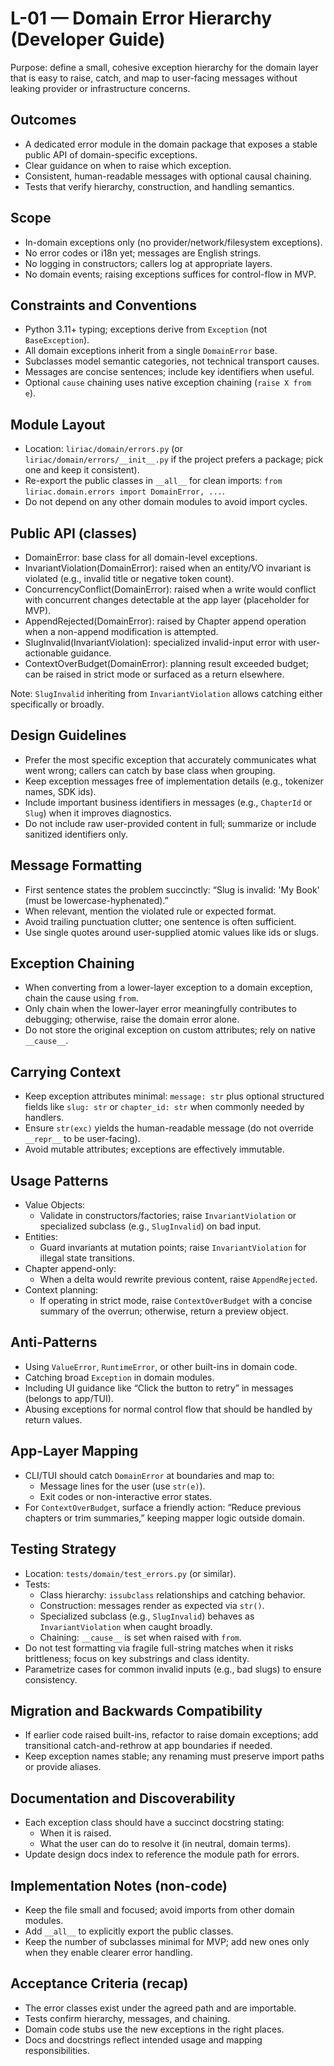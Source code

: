 # L-01 — Domain Error Hierarchy (Developer Guide)

Purpose: define a small, cohesive exception hierarchy for the domain layer that is easy to raise, catch, and map to user-facing messages without leaking provider or infrastructure concerns.

## Outcomes

- A dedicated error module in the domain package that exposes a stable public API of domain-specific exceptions.
- Clear guidance on when to raise which exception.
- Consistent, human-readable messages with optional causal chaining.
- Tests that verify hierarchy, construction, and handling semantics.

## Scope

- In-domain exceptions only (no provider/network/filesystem exceptions).
- No error codes or i18n yet; messages are English strings.
- No logging in constructors; callers log at appropriate layers.
- No domain events; raising exceptions suffices for control-flow in MVP.

## Constraints and Conventions

- Python 3.11+ typing; exceptions derive from `Exception` (not `BaseException`).
- All domain exceptions inherit from a single `DomainError` base.
- Subclasses model semantic categories, not technical transport causes.
- Messages are concise sentences; include key identifiers when useful.
- Optional `cause` chaining uses native exception chaining (`raise X from e`).

## Module Layout

- Location: `liriac/domain/errors.py` (or `liriac/domain/errors/__init__.py` if the project prefers a package; pick one and keep it consistent).
- Re-export the public classes in `__all__` for clean imports: `from liriac.domain.errors import DomainError, ...`.
- Do not depend on any other domain modules to avoid import cycles.

## Public API (classes)

- DomainError: base class for all domain-level exceptions.
- InvariantViolation(DomainError): raised when an entity/VO invariant is violated (e.g., invalid title or negative token count).
- ConcurrencyConflict(DomainError): raised when a write would conflict with concurrent changes detectable at the app layer (placeholder for MVP).
- AppendRejected(DomainError): raised by Chapter append operation when a non-append modification is attempted.
- SlugInvalid(InvariantViolation): specialized invalid-input error with user-actionable guidance.
- ContextOverBudget(DomainError): planning result exceeded budget; can be raised in strict mode or surfaced as a return elsewhere.

Note: `SlugInvalid` inheriting from `InvariantViolation` allows catching either specifically or broadly.

## Design Guidelines

- Prefer the most specific exception that accurately communicates what went wrong; callers can catch by base class when grouping.
- Keep exception messages free of implementation details (e.g., tokenizer names, SDK ids).
- Include important business identifiers in messages (e.g., `ChapterId` or `Slug`) when it improves diagnostics.
- Do not include raw user-provided content in full; summarize or include sanitized identifiers only.

## Message Formatting

- First sentence states the problem succinctly: “Slug is invalid: 'My Book' (must be lowercase-hyphenated).”
- When relevant, mention the violated rule or expected format.
- Avoid trailing punctuation clutter; one sentence is often sufficient.
- Use single quotes around user-supplied atomic values like ids or slugs.

## Exception Chaining

- When converting from a lower-layer exception to a domain exception, chain the cause using `from`.
- Only chain when the lower-layer error meaningfully contributes to debugging; otherwise, raise the domain error alone.
- Do not store the original exception on custom attributes; rely on native `__cause__`.

## Carrying Context

- Keep exception attributes minimal: `message: str` plus optional structured fields like `slug: str` or `chapter_id: str` when commonly needed by handlers.
- Ensure `str(exc)` yields the human-readable message (do not override `__repr__` to be user-facing).
- Avoid mutable attributes; exceptions are effectively immutable.

## Usage Patterns

- Value Objects:
  - Validate in constructors/factories; raise `InvariantViolation` or specialized subclass (e.g., `SlugInvalid`) on bad input.
- Entities:
  - Guard invariants at mutation points; raise `InvariantViolation` for illegal state transitions.
- Chapter append-only:
  - When a delta would rewrite previous content, raise `AppendRejected`.
- Context planning:
  - If operating in strict mode, raise `ContextOverBudget` with a concise summary of the overrun; otherwise, return a preview object.

## Anti-Patterns

- Using `ValueError`, `RuntimeError`, or other built-ins in domain code.
- Catching broad `Exception` in domain modules.
- Including UI guidance like “Click the button to retry” in messages (belongs to app/TUI).
- Abusing exceptions for normal control flow that should be handled by return values.

## App-Layer Mapping

- CLI/TUI should catch `DomainError` at boundaries and map to:
  - Message lines for the user (use `str(e)`).
  - Exit codes or non-interactive error states.
- For `ContextOverBudget`, surface a friendly action: “Reduce previous chapters or trim summaries,” keeping mapper logic outside domain.

## Testing Strategy

- Location: `tests/domain/test_errors.py` (or similar).
- Tests:
  - Class hierarchy: `issubclass` relationships and catching behavior.
  - Construction: messages render as expected via `str()`.
  - Specialized subclass (e.g., `SlugInvalid`) behaves as `InvariantViolation` when caught broadly.
  - Chaining: `__cause__` is set when raised with `from`.
- Do not test formatting via fragile full-string matches when it risks brittleness; focus on key substrings and class identity.
- Parametrize cases for common invalid inputs (e.g., bad slugs) to ensure consistency.

## Migration and Backwards Compatibility

- If earlier code raised built-ins, refactor to raise domain exceptions; add transitional catch-and-rethrow at app boundaries if needed.
- Keep exception names stable; any renaming must preserve import paths or provide aliases.

## Documentation and Discoverability

- Each exception class should have a succinct docstring stating:
  - When it is raised.
  - What the user can do to resolve it (in neutral, domain terms).
- Update design docs index to reference the module path for errors.

## Implementation Notes (non-code)

- Keep the file small and focused; avoid imports from other domain modules.
- Add `__all__` to explicitly export the public classes.
- Keep the number of subclasses minimal for MVP; add new ones only when they enable clearer error handling.

## Acceptance Criteria (recap)

- The error classes exist under the agreed path and are importable.
- Tests confirm hierarchy, messages, and chaining.
- Domain code stubs use the new exceptions in the right places.
- Docs and docstrings reflect intended usage and mapping responsibilities.

